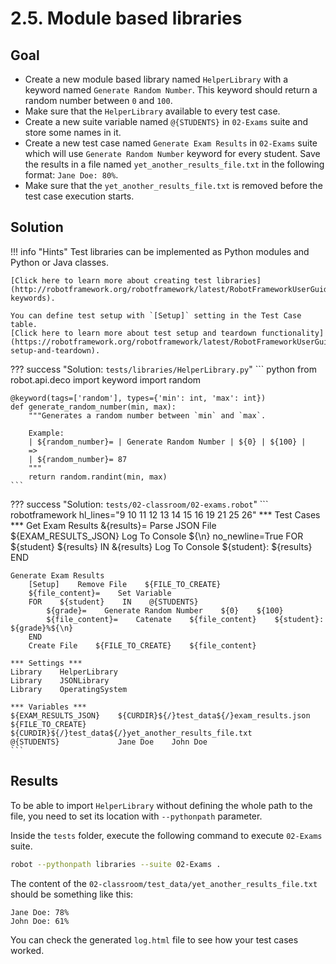 # 2.5. Module based libraries

## Goal

* Create a new module based library named `HelperLibrary` with a keyword named `Generate Random Number`. This keyword should return a random number between `0` and `100`.
* Make sure that the `HelperLibrary` available to every test case.
* Create a new suite variable named `@{STUDENTS}` in `02-Exams` suite and store some names in it.
* Create a new test case named `Generate Exam Results` in `02-Exams` suite which will use `Generate Random Number` keyword for every student. Save the results in a file named `yet_another_results_file.txt` in the following format: `Jane Doe: 80%`.
* Make sure that the `yet_another_results_file.txt` is removed before the test case execution starts.

## Solution

!!! info "Hints"
    Test libraries can be implemented as Python modules and Python or Java classes.

    [Click here to learn more about creating test libraries](http://robotframework.org/robotframework/latest/RobotFrameworkUserGuide.html#creating-keywords).

    You can define test setup with `[Setup]` setting in the Test Case table.
    [Click here to learn more about test setup and teardown functionality](https://robotframework.org/robotframework/latest/RobotFrameworkUserGuide.html#test-setup-and-teardown).

??? success "Solution: `tests/libraries/HelperLibrary.py`"
    ``` python
    from robot.api.deco import keyword
    import random


    @keyword(tags=['random'], types={'min': int, 'max': int})
    def generate_random_number(min, max):
        """Generates a random number between `min` and `max`.

        Example:
        | ${random_number}= | Generate Random Number | ${0} | ${100} |
        =>
        | ${random_number}= 87
        """
        return random.randint(min, max)
    ```

??? success "Solution: `tests/02-classroom/02-exams.robot`"
    ``` robotframework hl_lines="9 10 11 12 13 14 15 16 19 21 25 26"
    *** Test Cases ***
    Get Exam Results
        &{results}=    Parse JSON File    ${EXAM_RESULTS_JSON}
        Log To Console    ${\n}    no_newline=True
        FOR    ${student}    ${results}    IN    &{results}
            Log To Console    ${student}: ${results}
        END

    Generate Exam Results
        [Setup]    Remove File    ${FILE_TO_CREATE}
        ${file_content}=    Set Variable
        FOR    ${student}    IN    @{STUDENTS}
            ${grade}=    Generate Random Number    ${0}    ${100}
            ${file_content}=    Catenate    ${file_content}    ${student}: ${grade}%${\n}
        END
        Create File    ${FILE_TO_CREATE}    ${file_content}

    *** Settings ***
    Library    HelperLibrary
    Library    JSONLibrary
    Library    OperatingSystem

    *** Variables ***
    ${EXAM_RESULTS_JSON}    ${CURDIR}${/}test_data${/}exam_results.json
    ${FILE_TO_CREATE}       ${CURDIR}${/}test_data${/}yet_another_results_file.txt
    @{STUDENTS}             Jane Doe    John Doe
    ```

## Results

To be able to import `HelperLibrary` without defining the whole path to the file, you need to set its location with `--pythonpath` parameter.

Inside the `tests` folder, execute the following command to execute `02-Exams` suite.


``` bash
robot --pythonpath libraries --suite 02-Exams .
```

The content of the `02-classroom/test_data/yet_another_results_file.txt` should be something like this:

    Jane Doe: 78%
    John Doe: 61%

You can check the generated `log.html` file to see how your test cases worked.
